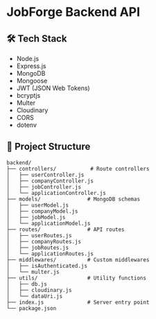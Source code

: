 # JobForge Backend API

## 🛠️ Tech Stack
- Node.js
- Express.js
- MongoDB
- Mongoose
- JWT (JSON Web Tokens)
- bcryptjs
- Multer
- Cloudinary
- CORS
- dotenv


## 📁 Project Structure
```
backend/
├── controllers/           # Route controllers
│   ├── userController.js
│   ├── companyController.js
│   ├── jobController.js
│   └── applicationController.js
├── models/               # MongoDB schemas
│   ├── userModel.js
│   ├── companyModel.js
│   ├── jobModel.js
│   └── applicationModel.js
├── routes/               # API routes
│   ├── userRoutes.js
│   ├── companyRoutes.js
│   ├── jobRoutes.js
│   └── applicationRoutes.js
├── middlewares/          # Custom middlewares
│   ├── isAuthenticated.js
│   └── multer.js
├── utils/                # Utility functions
│   ├── db.js
│   ├── cloudinary.js
│   └── dataUri.js
├── index.js              # Server entry point
└── package.json
```


